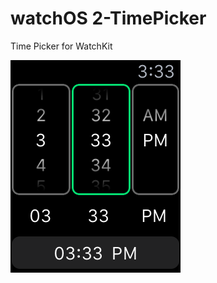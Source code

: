 # watchOS 2-TimePicker

Time Picker for WatchKit


![alt tag](https://github.com/rrramanan/WatchOS2-TimePicker/blob/master/Timepicker.png?raw=true)
